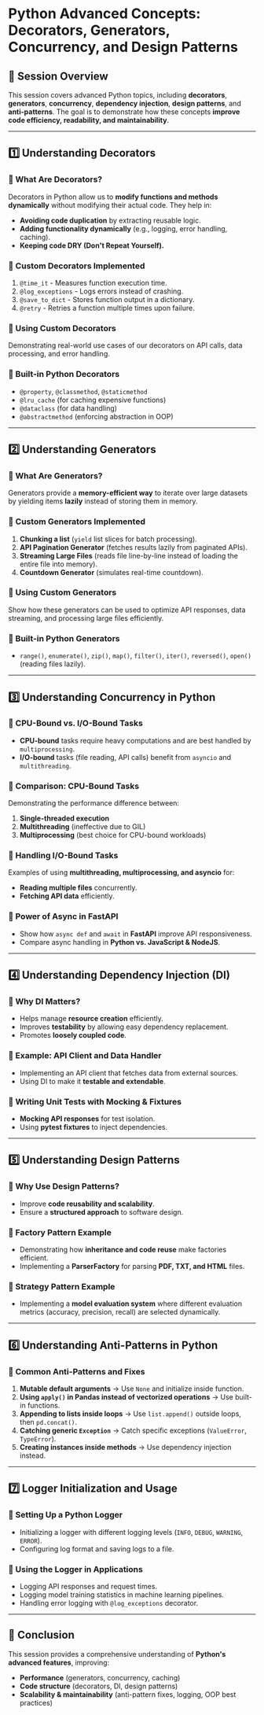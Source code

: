 # **Python Advanced Concepts: Decorators, Generators, Concurrency, and Design Patterns**

## **📌 Session Overview**
This session covers advanced Python topics, including **decorators**, **generators**, **concurrency**, **dependency injection**, **design patterns**, and **anti-patterns**. The goal is to demonstrate how these concepts **improve code efficiency, readability, and maintainability**.

---

## **1️⃣ Understanding Decorators**
### **🔹 What Are Decorators?**
Decorators in Python allow us to **modify functions and methods dynamically** without modifying their actual code. They help in:
- **Avoiding code duplication** by extracting reusable logic.
- **Adding functionality dynamically** (e.g., logging, error handling, caching).
- **Keeping code DRY (Don't Repeat Yourself).**

### **🔹 Custom Decorators Implemented**
1. `@time_it` - Measures function execution time.
2. `@log_exceptions` - Logs errors instead of crashing.
3. `@save_to_dict` - Stores function output in a dictionary.
4. `@retry` - Retries a function multiple times upon failure.

### **🔹 Using Custom Decorators**
Demonstrating real-world use cases of our decorators on API calls, data processing, and error handling.

### **🔹 Built-in Python Decorators**
- `@property`, `@classmethod`, `@staticmethod`
- `@lru_cache` (for caching expensive functions)
- `@dataclass` (for data handling)
- `@abstractmethod` (enforcing abstraction in OOP)

---

## **2️⃣ Understanding Generators**
### **🔹 What Are Generators?**
Generators provide a **memory-efficient way** to iterate over large datasets by yielding items **lazily** instead of storing them in memory.

### **🔹 Custom Generators Implemented**
1. **Chunking a list** (`yield` list slices for batch processing).
2. **API Pagination Generator** (fetches results lazily from paginated APIs).
3. **Streaming Large Files** (reads file line-by-line instead of loading the entire file into memory).
4. **Countdown Generator** (simulates real-time countdown).

### **🔹 Using Custom Generators**
Show how these generators can be used to optimize API responses, data streaming, and processing large files efficiently.

### **🔹 Built-in Python Generators**
- `range()`, `enumerate()`, `zip()`, `map()`, `filter()`, `iter()`, `reversed()`, `open()` (reading files lazily).

---

## **3️⃣ Understanding Concurrency in Python**
### **🔹 CPU-Bound vs. I/O-Bound Tasks**
- **CPU-bound** tasks require heavy computations and are best handled by `multiprocessing`.
- **I/O-bound** tasks (file reading, API calls) benefit from `asyncio` and `multithreading`.

### **🔹 Comparison: CPU-Bound Tasks**
Demonstrating the performance difference between:
1. **Single-threaded execution**
2. **Multithreading** (ineffective due to GIL)
3. **Multiprocessing** (best choice for CPU-bound workloads)

### **🔹 Handling I/O-Bound Tasks**
Examples of using **multithreading, multiprocessing, and asyncio** for:
- **Reading multiple files** concurrently.
- **Fetching API data** efficiently.

### **🔹 Power of Async in FastAPI**
- Show how `async def` and `await` in **FastAPI** improve API responsiveness.
- Compare async handling in **Python vs. JavaScript & NodeJS**.

---

## **4️⃣ Understanding Dependency Injection (DI)**
### **🔹 Why DI Matters?**
- Helps manage **resource creation** efficiently.
- Improves **testability** by allowing easy dependency replacement.
- Promotes **loosely coupled code**.

### **🔹 Example: API Client and Data Handler**
- Implementing an API client that fetches data from external sources.
- Using DI to make it **testable and extendable**.

### **🔹 Writing Unit Tests with Mocking & Fixtures**
- **Mocking API responses** for test isolation.
- Using **pytest fixtures** to inject dependencies.

---

## **5️⃣ Understanding Design Patterns**
### **🔹 Why Use Design Patterns?**
- Improve **code reusability and scalability**.
- Ensure a **structured approach** to software design.

### **🔹 Factory Pattern Example**
- Demonstrating how **inheritance and code reuse** make factories efficient.
- Implementing a **ParserFactory** for parsing **PDF, TXT, and HTML** files.

### **🔹 Strategy Pattern Example**
- Implementing a **model evaluation system** where different evaluation metrics (accuracy, precision, recall) are selected dynamically.

---

## **6️⃣ Understanding Anti-Patterns in Python**
### **🔹 Common Anti-Patterns and Fixes**
1. **Mutable default arguments** → Use `None` and initialize inside function.
2. **Using `apply()` in Pandas instead of vectorized operations** → Use built-in functions.
3. **Appending to lists inside loops** → Use `list.append()` outside loops, then `pd.concat()`.
4. **Catching generic `Exception`** → Catch specific exceptions (`ValueError`, `TypeError`).
5. **Creating instances inside methods** → Use dependency injection instead.

---

## **7️⃣ Logger Initialization and Usage**
### **🔹 Setting Up a Python Logger**
- Initializing a logger with different logging levels (`INFO`, `DEBUG`, `WARNING`, `ERROR`).
- Configuring log format and saving logs to a file.

### **🔹 Using the Logger in Applications**
- Logging API responses and request times.
- Logging model training statistics in machine learning pipelines.
- Handling error logging with `@log_exceptions` decorator.

---

## **🚀 Conclusion**
This session provides a comprehensive understanding of **Python's advanced features**, improving:
- **Performance** (generators, concurrency, caching)
- **Code structure** (decorators, DI, design patterns)
- **Scalability & maintainability** (anti-pattern fixes, logging, OOP best practices)



